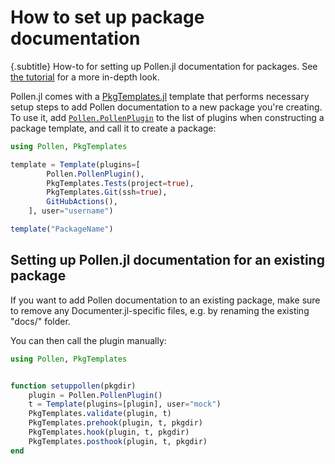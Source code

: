 # How to set up package documentation

{.subtitle}
How-to for setting up Pollen.jl documentation for packages. See [the tutorial](/docs/tutorials/setup.md) for a more in-depth look.

Pollen.jl comes with a [PkgTemplates.jl](https://github.com/invenia/PkgTemplates.jl) template that performs necessary setup steps to add Pollen documentation to a new package you're creating. To use it, add [`Pollen.PollenPlugin`](#) to the list of plugins when constructing a package template, and call it to create a package:


```julia
using Pollen, PkgTemplates

template = Template(plugins=[
        Pollen.PollenPlugin(),
        PkgTemplates.Tests(project=true),
        PkgTemplates.Git(ssh=true),
        GitHubActions(),
    ], user="username")

template("PackageName")
```

## Setting up Pollen.jl documentation for an existing package

If you want to add Pollen documentation to an existing package, make sure to remove any Documenter.jl-specific files, e.g. by renaming the existing "docs/" folder.

You can then call the plugin manually:

```julia
using Pollen, PkgTemplates


function setuppollen(pkgdir)
    plugin = Pollen.PollenPlugin()
    t = Template(plugins=[plugin], user="mock")
    PkgTemplates.validate(plugin, t)
    PkgTemplates.prehook(plugin, t, pkgdir)
    PkgTemplates.hook(plugin, t, pkgdir)
    PkgTemplates.posthook(plugin, t, pkgdir)
end

```